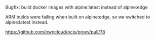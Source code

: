 Bugfix: build docker images with alpine:latest instead of alpine:edge

ARM builds were failing when built on alpine:edge, so we switched to alpine:latest instead.

<https://github.com/owncloud/ocis/proxy/pull/78>
